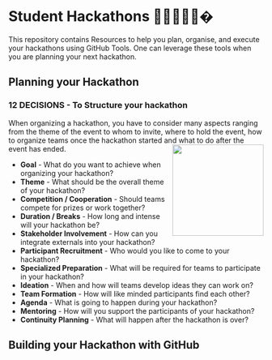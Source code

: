 # Student Hackathons 👨‍💻👩‍💻🏅�


This repository contains Resources to help you plan, organise, and execute your hackathons using GitHub Tools. One can leverage these tools when you are planning your next hackathon.

## Planning your Hackathon 
### 12 DECISIONS - To Structure your hackathon

When organizing a hackathon, you have to consider many aspects ranging from the theme of the event to whom to invite, where to hold the event, how to organize teams once the hackathon started and what to do after the event has ended.
<img align="right" height="180" src="https://github.com/github/hackathons/blob/main/.github/images/Agenda.png">

- **Goal** - What do you want to achieve when organizing your hackathon?
- **Theme** - What should be the overall theme of your hackathon?
- **Competition / Cooperation** - Should teams compete for prizes or work together?
- **Duration / Breaks** - How long and intense will your hackathon be?
- **Stakeholder Involvement** - How can you integrate externals into your hackathon?
- **Participant Recruitment** - Who would you like to come to your hackathon?
- **Specialized Preparation** - What will be required for teams to participate in your hackathon?
- **Ideation** - When and how will teams develop ideas they can work on?
- **Team Formation** - How will like minded participants find each other?
- **Agenda** - What is going to happen during your hackathon?
- **Mentoring** - How will you support the participants of your hackathon?
- **Continuity Planning** - What will happen after the hackathon is over?
##


## Building your Hackathon with GitHub

